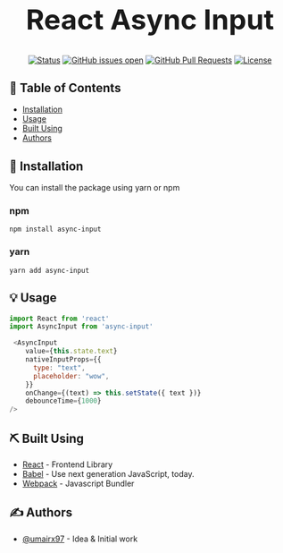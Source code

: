 <h1 align="center" style="font-size: 50px; border:none;">React Async Input</h1>

<div align="center" style="border: transparent">

[![Status](https://img.shields.io/badge/status-active-success.svg)]()
[![GitHub issues open](https://img.shields.io/github/issues/umairx97/async-input)](https://github.com/umairx97/async-input/issues)
[![GitHub Pull Requests](https://img.shields.io/github/issues-pr/umairx97/async-input)](https://github.com/umairx97/async-input/pulls)
[![License](https://img.shields.io/badge/license-MIT-blue.svg)](/LICENSE)

</div>

## 📝 Table of Contents

- [Installation](#installation)
- [Usage](#usage)
- [Built Using](#built_using)
- [Authors](#authors)

## 🚀 Installation <a name="installation"></a>

You can install the package using yarn or npm

### npm
```
npm install async-input
```

### yarn
```
yarn add async-input
```

## 💡 Usage <a name="usage"></a>

```javascript
import React from 'react'
import AsyncInput from 'async-input'

 <AsyncInput
    value={this.state.text}
    nativeInputProps={{
      type: "text",
      placeholder: "wow",
    }}
    onChange={(text) => this.setState({ text })}
    debounceTime={1000}
/>
```


## ⛏️ Built Using <a name = "built_using"></a>

- [React](https://reactjs.org/) - Frontend Library
- [Babel](https://babeljs.io/) - Use next generation JavaScript, today.
- [Webpack](https://webpack.js.org/) - Javascript Bundler


## ✍️ Authors <a name = "authors"></a>

- [@umairx97](https://github.com/umairx97) - Idea & Initial work